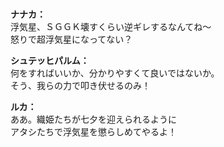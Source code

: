 # 

  
**ナナカ：**  
浮気星、ＳＧＧＫ壊すくらい逆ギレするなんてね～  
怒りで超浮気星になってない？  
  
**シュテッヒパルム：**  
何をすればいいか、分かりやすくて良いではないか。  
そう、我らの力で叩き伏せるのみ！  
  
**ルカ：**  
ああ。織姫たちが七夕を迎えられるように  
アタシたちで浮気星を懲らしめてやるよ！  
